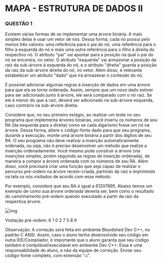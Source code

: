 # MAPA - ESTRUTURA DE DADOS II

### QUESTÃO 1

Existem várias formas de se implementar uma árvore binária. A mais simples delas é usar um vetor de nós. Dessa forma, cada nó possui pelo menos três valores: uma referência para o pai do nó, uma referência para o filho à esquerda do nó e mais uma outra referência para o filho à direita do respectivo nó. O atributo "pai" vai apontar para a posição na qual o pai do nó se encontra, no vetor. O atributo "esquerda" vai armazenar a posição da raiz da sub-árvore à esquerda do nó, e o atributo "direita" guarda a posição da raiz da sub-árvore direita do nó, no vetor. Além disso, é relevante estabelecer um atributo "dado" que irá armazenar o conteúdo do nó.
 
É possível adicionar algumas regras à inserção de dados em uma árvore para que ela se torne ordenada. Assim, sempre que um novo dado estiver para ser adicionado junto à árvore, ele será comparado com o nó raiz. Se ele é menor do que a raiz, deverá ser adicionado na sub-árvore esquerda, caso contrário na sub-árvore direita.
 
Considere que, no seu primeiro estágio, ao realizar um teste no seu programa que implementa árvores binárias, você inseriu os números de seu RA (da esquerda para a direita) como se cada algarismo fosse um nó na árvore. Dessa forma, altere o código-fonte dado para que seu programa, durante a execução, monte uma árvore binária a partir dos dígitos de seu RA. O seu programa não deve realizar a inserção automaticamente ordenada, ou seja, não é preciso desenvolver um método que realize a inserção ordenadamente. Você mesmo pode construir a árvore (via inserções simples, porém seguindo as regras de inserção ordenada), de maneira a compor a árvore ordenada com os números de seu RA. Além disso, você precisará criar uma função que seja capaz de realizar o percurso pré-ordem na árvore recém-criada, partindo da raiz e imprimindo na tela os nós visitados de acordo com esse método.
 
Por exemplo, considere que seu RA é igual a 61207895. Abaixo temos um exemplo de como sua árvore ordenada deveria ser, bem como o resultado do caminhamento pré-ordem quando executado a partir da raiz da respectiva árvore.
 
![img](https://sistemasead.unicesumar.edu.br/flex/amfphp/services/Portal/ImagemQuestionario2/QUE_137285_405225_1.png)
 
Visitação pré-ordem: 6 1 0 2 7 5 8 9

Observação: A correção será feita em ambiente Bloodshed Dev C++, no padrão C ANSI. Assim, caso o aluno tenha desenvolvido seu código em outra IDE/Compilador, é importante que o aluno garanta que seu código também é compilável/executável em ambiente Dev C++. Essa é uma responsabilidade do aluno, e não da equipe de correção. Enviar seu código-fonte completo, com extensão “.c”.